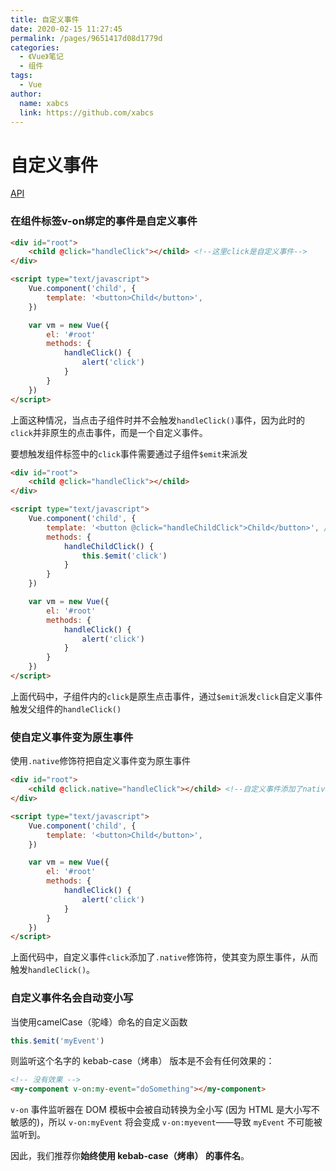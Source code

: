 ```yaml
---
title: 自定义事件
date: 2020-02-15 11:27:45
permalink: /pages/9651417d08d1779d
categories:
  - 《Vue》笔记
  - 组件
tags:
  - Vue
author:
  name: xabcs
  link: https://github.com/xabcs
---
```

# 自定义事件

[API](https://cn.vuejs.org/v2/guide/components-custom-events.html)

### 在组件标签v-on绑定的事件是自定义事件

```html
<div id="root">
    <child @click="handleClick"></child> <!--这里click是自定义事件-->
</div>

<script type="text/javascript">
    Vue.component('child', {
        template: '<button>Child</button>',
    })

    var vm = new Vue({
        el: '#root'
        methods: {
            handleClick() {
                alert('click')
            }
        }
    })
</script>
```

上面这种情况，当点击子组件时并不会触发`handleClick()`事件，因为此时的`click`并非原生的点击事件，而是一个自定义事件。



要想触发组件标签中的`click`事件需要通过子组件`$emit`来派发

```html
<div id="root">
    <child @click="handleClick"></child>
</div>

<script type="text/javascript">
    Vue.component('child', {
        template: '<button @click="handleChildClick">Child</button>', // 这里的click是原生事件
        methods: {
            handleChildClick() {
                this.$emit('click')
            }
        }
    })

    var vm = new Vue({
        el: '#root'
        methods: {
            handleClick() {
                alert('click')
            }
        }
    })
</script>
```

上面代码中，子组件内的`click`是原生点击事件，通过`$emit`派发`click`自定义事件触发父组件的`handleClick()`



### 使自定义事件变为原生事件

使用`.native`修饰符把自定义事件变为原生事件

```html
<div id="root">
    <child @click.native="handleClick"></child> <!--自定义事件添加了native修饰符变原生事件-->
</div>

<script type="text/javascript">
    Vue.component('child', {
        template: '<button>Child</button>',
    })

    var vm = new Vue({
        el: '#root'
        methods: {
            handleClick() {
                alert('click')
            }
        }
    })
</script>
```

上面代码中，自定义事件`click`添加了`.native`修饰符，使其变为原生事件，从而触发`handleClick()`。



### 自定义事件名会自动变小写

当使用camelCase（驼峰）命名的自定义函数

```js
this.$emit('myEvent')
```

则监听这个名字的 kebab-case（烤串） 版本是不会有任何效果的：

```html
<!-- 没有效果 -->
<my-component v-on:my-event="doSomething"></my-component>
```

 `v-on` 事件监听器在 DOM 模板中会被自动转换为全小写 (因为 HTML 是大小写不敏感的)，所以 `v-on:myEvent` 将会变成 `v-on:myevent`——导致 `myEvent` 不可能被监听到。

因此，我们推荐你**始终使用 kebab-case（烤串） 的事件名**。
